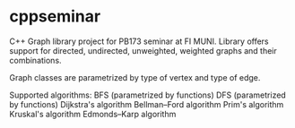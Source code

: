 # cppseminar

C++ Graph library project for PB173 seminar at FI MUNI.
Library offers support for directed, undirected, unweighted, weighted graphs and their combinations.

Graph classes are parametrized by type of vertex and type of edge.

Supported algorithms:
BFS (parametrized by functions)
DFS (parametrized by functions)
Dijkstra's algorithm 
Bellman–Ford algorithm
Prim's algorithm
Kruskal's algorithm
Edmonds–Karp algorithm


